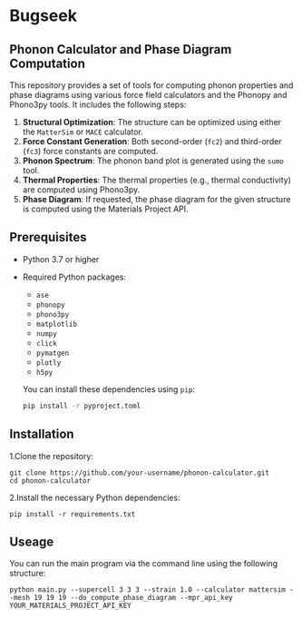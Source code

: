 # Bugseek
## Phonon Calculator and Phase Diagram Computation

This repository provides a set of tools for computing phonon properties and phase diagrams using various force field calculators and the Phonopy and Phono3py tools. It includes the following steps:

1. **Structural Optimization**: The structure can be optimized using either the `MatterSim` or `MACE` calculator.
2. **Force Constant Generation**: Both second-order (`fc2`) and third-order (`fc3`) force constants are computed.
3. **Phonon Spectrum**: The phonon band plot is generated using the `sumo` tool.
4. **Thermal Properties**: The thermal properties (e.g., thermal conductivity) are computed using Phono3py.
5. **Phase Diagram**: If requested, the phase diagram for the given structure is computed using the Materials Project API.

## Prerequisites

- Python 3.7 or higher
- Required Python packages:
  - `ase`
  - `phonopy`
  - `phono3py`
  - `matplotlib`
  - `numpy`
  - `click`
  - `pymatgen`
  - `plotly`
  - `h5py`
  
  You can install these dependencies using `pip`:

  ```bash
  pip install -r pyproject.toml
  ```
## Installation
  1.Clone the repository:
  ```
  git clone https://github.com/your-username/phonon-calculator.git
  cd phonon-calculator
  ```
  2.Install the necessary Python dependencies:
  ```
  pip install -r requirements.txt
  ```
## Useage
  You can run the main program via the command line using the following structure:
```
python main.py --supercell 3 3 3 --strain 1.0 --calculator mattersim --mesh 19 19 19 --do_compute_phase_diagram --mpr_api_key YOUR_MATERIALS_PROJECT_API_KEY
```


